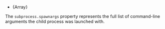 
* {Array}

The `subprocess.spawnargs` property represents the full list of command-line
arguments the child process was launched with.

